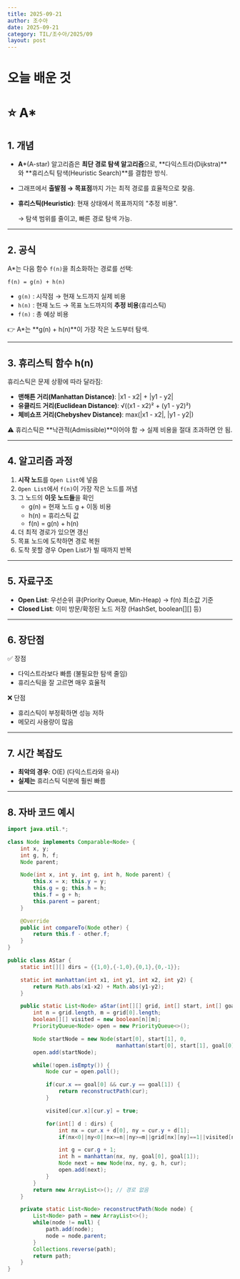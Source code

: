 ```yaml
---
title: 2025-09-21
author: 조수아
date: 2025-09-21
category: TIL/조수아/2025/09
layout: post
---
```


# 오늘 배운 것

# ⭐ A*

## 1. 개념

- **A***(A-star) 알고리즘은 **최단 경로 탐색 알고리즘**으로, **다익스트라(Dijkstra)**와 **휴리스틱 탐색(Heuristic Search)**를 결합한 방식.
- 그래프에서 **출발점 → 목표점**까지 가는 최적 경로를 효율적으로 찾음.
- **휴리스틱(Heuristic)**: 현재 상태에서 목표까지의 "추정 비용".
    
    → 탐색 범위를 줄이고, 빠른 경로 탐색 가능.
    

---

## 2. 공식

A*는 다음 함수 `f(n)`을 최소화하는 경로를 선택:

```
f(n) = g(n) + h(n)

```

- `g(n)` : 시작점 → 현재 노드까지 실제 비용
- `h(n)` : 현재 노드 → 목표 노드까지의 **추정 비용**(휴리스틱)
- `f(n)` : 총 예상 비용

👉 A*는 **g(n) + h(n)**이 가장 작은 노드부터 탐색.

---

## 3. 휴리스틱 함수 h(n)

휴리스틱은 문제 상황에 따라 달라짐:

- **맨해튼 거리(Manhattan Distance)**: |x1 - x2| + |y1 - y2|
- **유클리드 거리(Euclidean Distance)**: √((x1 - x2)² + (y1 - y2)²)
- **체비쇼프 거리(Chebyshev Distance)**: max(|x1 - x2|, |y1 - y2|)

⚠ 휴리스틱은 **낙관적(Admissible)**이어야 함 → 실제 비용을 절대 초과하면 안 됨.

---

## 4. 알고리즘 과정

1. **시작 노드**를 `Open List`에 넣음
2. `Open List`에서 `f(n)`이 가장 작은 노드를 꺼냄
3. 그 노드의 **이웃 노드들**을 확인
    - g(n) = 현재 노드 g + 이동 비용
    - h(n) = 휴리스틱 값
    - f(n) = g(n) + h(n)
4. 더 최적 경로가 있으면 갱신
5. 목표 노드에 도착하면 경로 복원
6. 도착 못할 경우 Open List가 빌 때까지 반복

---

## 5. 자료구조

- **Open List**: 우선순위 큐(Priority Queue, Min-Heap) → f(n) 최소값 기준
- **Closed List**: 이미 방문/확정된 노드 저장 (HashSet, boolean[][] 등)

---

## 6. 장단점

✅ 장점

- 다익스트라보다 빠름 (불필요한 탐색 줄임)
- 휴리스틱을 잘 고르면 매우 효율적

❌ 단점

- 휴리스틱이 부정확하면 성능 저하
- 메모리 사용량이 많음

---

## 7. 시간 복잡도

- **최악의 경우**: O(E) (다익스트라와 유사)
- **실제는** 휴리스틱 덕분에 훨씬 빠름

---

## 8. 자바 코드 예시

```java
import java.util.*;

class Node implements Comparable<Node> {
    int x, y;
    int g, h, f;
    Node parent;

    Node(int x, int y, int g, int h, Node parent) {
        this.x = x; this.y = y;
        this.g = g; this.h = h;
        this.f = g + h;
        this.parent = parent;
    }

    @Override
    public int compareTo(Node other) {
        return this.f - other.f;
    }
}

public class AStar {
    static int[][] dirs = {{1,0},{-1,0},{0,1},{0,-1}};

    static int manhattan(int x1, int y1, int x2, int y2) {
        return Math.abs(x1-x2) + Math.abs(y1-y2);
    }

    public static List<Node> aStar(int[][] grid, int[] start, int[] goal) {
        int n = grid.length, m = grid[0].length;
        boolean[][] visited = new boolean[n][m];
        PriorityQueue<Node> open = new PriorityQueue<>();

        Node startNode = new Node(start[0], start[1], 0,
                                  manhattan(start[0], start[1], goal[0], goal[1]), null);
        open.add(startNode);

        while(!open.isEmpty()) {
            Node cur = open.poll();

            if(cur.x == goal[0] && cur.y == goal[1]) {
                return reconstructPath(cur);
            }

            visited[cur.x][cur.y] = true;

            for(int[] d : dirs) {
                int nx = cur.x + d[0], ny = cur.y + d[1];
                if(nx<0||ny<0||nx>=n||ny>=m||grid[nx][ny]==1||visited[nx][ny]) continue;

                int g = cur.g + 1;
                int h = manhattan(nx, ny, goal[0], goal[1]);
                Node next = new Node(nx, ny, g, h, cur);
                open.add(next);
            }
        }
        return new ArrayList<>(); // 경로 없음
    }

    private static List<Node> reconstructPath(Node node) {
        List<Node> path = new ArrayList<>();
        while(node != null) {
            path.add(node);
            node = node.parent;
        }
        Collections.reverse(path);
        return path;
    }
}

```